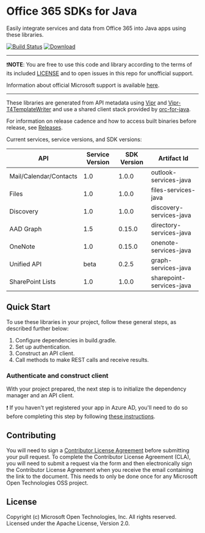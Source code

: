 # Office 365 SDKs for Java

Easily integrate services and data from Office 365 into Java apps using these libraries.

[![Build Status](https://travis-ci.org/OfficeDev/Office-365-SDK-for-Java.svg?branch=master)](https://travis-ci.org/OfficeDev/Office-365-SDK-for-Java)
[![Download](https://api.bintray.com/packages/msopentech/Maven/Office-365-SDK-for-Java/images/download.svg)](https://bintray.com/msopentech/Maven/Office-365-SDK-for-Java/_latestVersion)

---

:exclamation:**NOTE**: You are free to use this code and library according to the terms of its included [LICENSE](/LICENSE) and to open issues in this repo for unofficial support.

Information about official Microsoft support is available [here][support-placeholder].

[support-placeholder]: https://support.microsoft.com/

---

These libraries are generated from API metadata using [Vipr] and [Vipr-T4TemplateWriter] and use a shared client stack provided by [orc-for-java].

For information on release cadence and how to access built binaries before release, see [Releases](https://github.com/OfficeDev/Office-365-SDK-for-Java/wiki/Releases).

Current services, service versions, and SDK versions:

|API|Service Version|SDK Version|Artifact Id|
|---|---------------|-----------|-----------|
|Mail/Calendar/Contacts|1.0|1.0.0|outlook-services-java|
|Files|1.0|1.0.0|files-services-java|
|Discovery|1.0|1.0.0|discovery-services-java|
|AAD Graph|1.5|0.15.0|directory-services-java|
|OneNote|1.0|0.15.0|onenote-services-java|
|Unified API|beta|0.2.5|graph-services-java|
|SharePoint Lists|1.0|1.0.0|sharepoint-services-java|

[Vipr]: https://github.com/microsoft/vipr
[Vipr-T4TemplateWriter]: https://github.com/msopentech/vipr-t4templatewriter
[orc-for-java]: https://github.com/msopentech/orc-for-java

## Quick Start

To use these libraries in your project, follow these general steps, as described further below:

1. Configure dependencies in build.gradle.
2. Set up authentication.
3. Construct an API client.
4. Call methods to make REST calls and receive results.

### Authenticate and construct client
With your project prepared, the next step is to initialize the dependency manager and an API client.

:exclamation: If you haven't yet registered your app in Azure AD, you'll need to do so before completing this step by following [these instructions][MSDN Add Common Consent].

[MSDN Add Common Consent]: https://msdn.microsoft.com/en-us/office/office365/howto/add-common-consent-manually

## Contributing
You will need to sign a [Contributor License Agreement](https://cla.msopentech.com/) before submitting your pull request. To complete the Contributor License Agreement (CLA), you will need to submit a request via the form and then electronically sign the Contributor License Agreement when you receive the email containing the link to the document. This needs to only be done once for any Microsoft Open Technologies OSS project.

## License
Copyright (c) Microsoft Open Technologies, Inc. All rights reserved. Licensed under the Apache License, Version 2.0.
